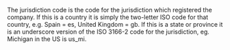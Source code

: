 ---
---
The jurisdiction code is the code for the jurisdiction which registered the company. If this is a country it is simply the two-letter ISO code for that country, e.g. Spain = es, United Kingdom = gb. If this is a state or province it is an underscore version of the ISO 3166-2 code for the jurisdiction, eg. Michigan in the US is us_mi.
